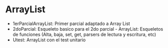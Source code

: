 # ArrayList
- 1erParcialArrayList: Primer parcial adaptado a Array List 
- 2doParcial: Esqueleto basico para el 2do parcial - ArrayList: Esqueletos de funciones (Alta, baja, set, get, parsers de lectura y escritura, etc)
- Utest: ArrayList con el test unitario